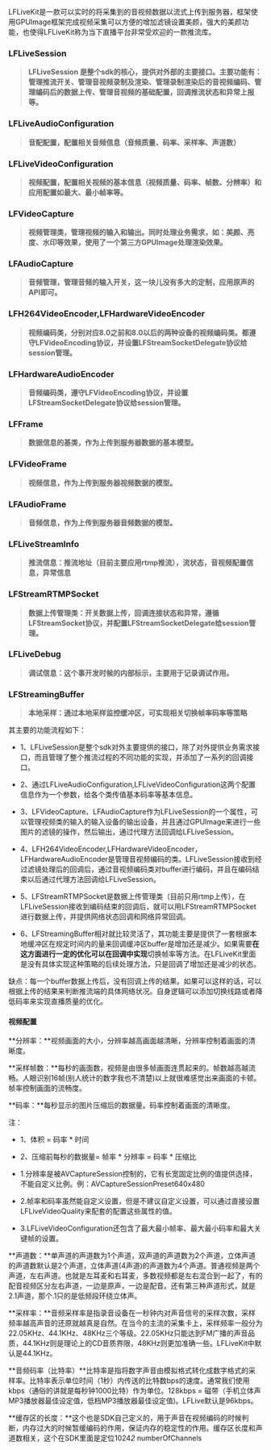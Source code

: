 LFLiveKit是一款可以实时的将采集到的音视频数据以流式上传到服务器，框架使用GPUImage框架完成视频采集可以方便的增加滤镜设置美颜，强大的美颜功能，也使得LFLiveKit称为当下直播平台非常受欢迎的一款推流库。

### LFLiveSession

> **LFLiveSession 是整个sdk的核心，提供对外部的主要接口。主要功能有：管理推流开关、管理音视频录制及渲染、管理录制渲染后的音视频编码、管理编码后的数据上传、管理音视频的基础配置，回调推流状态和异常上报等。**
> 


### LFLiveAudioConfiguration

> **音配配置，配置相关音频信息（音频质量、码率、采样率、声道数）**


### LFLiveVideoConfiguration

> **视频配置，配置相关视频的基本信息（视频质量、码率、帧数、分辨率）和应用配置如最大、最小帧率等。**


### LFVideoCapture 

> **视频管理类，管理视频的输入和输出。同时处理业务需求，如：美颜、亮度、水印等效果，使用了一个第三方GPUImage处理渲染效果。**


### LFAudioCapture

> **音频管理，管理音频的输入开关，这一块儿没有多大的定制，应用原声的API即可。**


### LFH264VideoEncoder,LFHardwareVideoEncoder

> **视频编码类，分别对应8.0之前和8.0以后的两种设备的视频编码类。都遵守LFVideoEncoding协议，并设置LFStreamSocketDelegate协议给session管理。**


### LFHardwareAudioEncoder


> **音频编码类，遵守LFVideoEncoding协议，并设置LFStreamSocketDelegate协议给session管理。**


### LFFrame

> **数据信息的基类，作为上传到服务器数据的基本模型。**


### LFVideoFrame

> **视频信息，作为上传到服务器视频数据的模型。**


### LFAudioFrame

> **音频信息，作为上传到服务器音频数据的模型。**


### LFLiveStreamInfo

> **推流信息：推流地址（目前主要应用rtmp推流），流状态，音视频配置信息，异常信息**


### LFStreamRTMPSocket 

> **数据上传管理类：开关数据上传，回调连接状态和异常，遵循LFStreamSocket协议，并配置LFStreamSocketDelegate给session管理。**


### LFLiveDebug
> **调试信息：这个事开发时候的内部标示，主要用于记录调试作用。**


### LFStreamingBuffer
> **本地采样：通过本地采样监控缓冲区，可实现相关切换帧率码率等策略**


其主要的功能流程如下：

+ 1、LFLiveSession是整个sdk对外主要提供的接口，除了对外提供业务需求接口，而且管理了整个推流过程的不同功能的实现，并添加了一系列的回调接口。

+ 2、通过LFLiveAudioConfiguration,LFLiveVideoConfiguration这两个配置信息作为一个参数，给各个类传值基本码率等基本信息。

+ 3、LFVideoCapture、LFAudioCapture作为LFLiveSession的一个属性，可以管理视频类的输入的输入设备的输出设备，并且通过GPUImage来进行一些图片的滤镜的操作，然后输出，通过代理方法回调给LFLiveSession。

+ 4、LFH264VideoEncoder,LFHardwareVideoEncoder，LFHardwareAudioEncoder是管理音视频编码的类。LFLiveSession接收到经过滤镜处理后的回调后，通过音视频编码类对buffer进行编码，并且在编码结束以后通过代理方法回调给LFLiveSession。

+ 5、LFStreamRTMPSocket是数据上传管理类（目前只用rtmp上传），在LFLiveSession接收到编码结束的回调后，就可以用LFStreamRTMPSocket进行数据上传，并提供网络状态回调和网络异常回调。

+ 6、LFStreamingBuffer相对就比较灵活了，其功能主要是提供了一套根据本地缓冲区在规定时间内的量来回调缓冲区buffer是增加还是减少。如果需要**在这方面进行一定的优化可以在回调中实现**切换帧率等方法。在LFLiveKit里面是没有具体实现这种策略的后续处理方法，只是回调了增加还是减少的状态。

缺点：每一个buffer数据上传后，没有回调上传的结果。如果可以这样的话，可以根据上传的结果来判断推流端的具体网络状况。自身逻辑可以添加切换线路或者降低码率来实现直播质量的优化。


#### 视频配置

**分辨率：**视频画面的大小，分辨率越高画面越清晰，分辨率控制着画面的清晰度。

**采样帧数：**每秒的画面数，视频是由很多帧画面连贯起来的。帧数越高越流畅。人眼识别16帧(别人统计的数字我也不清楚)以上就很难感觉出来画面的卡顿。帧率控制画面的流畅度。

**码率：**每秒显示的图片压缩后的数据量。码率控制着画面的清晰度。

注：

+ 1、体积 = 码率 * 时间

+ 2、压缩前每秒的数据量= 帧率 * 分辨率 = 码率 * 压缩比

+ 1.分辨率是被AVCaptureSession控制的，它有长宽固定比例的值提供选择，不能自定义比例。例：AVCaptureSessionPreset640x480

+ 2.帧率和码率虽然能自定义设置，但是不建议自定义设置，可以通过直接设置LFLiveVideoQuality来配套的配置这些属性的值。
+ 3.LFLiveVideoConfiguration还包含了最大最小帧率、最大最小码率和最大关键帧的设置。


**声道数：**单声道的声道数为1个声道，双声道的声道数为2个声道，立体声道的声道数默认是2个声道，立体声道(4声道)的声道数为4个声道。普通视频是两个声道，左右声道。也就是左耳麦和右耳麦，多数视频都是左右混合到一起了，有的配音视频区分左右声道，一边是原声，一边是配音。还有第三种声道形式，就是2.1声道，那个.1只的是低频段环绕立体声。

**采样率：**音频采样率是指录音设备在一秒钟内对声音信号的采样次数，采样频率越高声音的还原就越真是自然。在当今的主流的采集卡上，采样频率一般分为22.05KHz、44.1KHz、48KHz三个等级。22.05KHz只能达到FM广播的声音品质，44.1KHz则是理论上的CD音质界限，48KHz则更加准确一些。LFLiveKit中默认是44.1KHz。

**音频码率（比特率）**比特率是指将数字声音由模拟格式转化成数字格式的采样率。比特率表示单位时间（1秒）内传送的比特数bps的速度。通常我们使用kbps（通俗的讲就是每秒钟1000比特）作为单位。128kbps = 磁带（手机立体声MP3播放器最佳设定值，低档MP3播放器最佳设定值)。LFLive默认是96kbps。


**缓存区的长度：**这个也是SDK自己定义的，用于声音在视频编码的时候判断，内存过大的时候暂缓编码的作用，保证内存的稳定性的作用。缓存区长度和声道数相关，这个在SDK里面是定位1024*2* numberOfChannels
